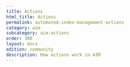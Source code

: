 ```yaml
---
title: Actions
html_title: Actions
permalink: automated-index-management-actions
category: aim
subcategory: aim-actions
order: 300
layout: docs
edition: community
description: How actions work in AIM
---
```

<!--- Copyright 2023 floragunn GmbH -->